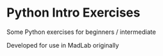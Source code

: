 # Python Intro Exercises

Some Python exercises for beginners / intermediate

Developed for use in MadLab originally
